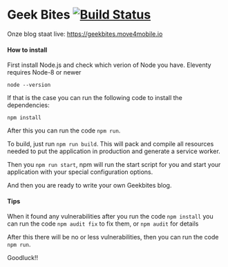 # Geek Bites [![Build Status](https://travis-ci.org/move4mobile/geekbites.svg?branch=develop)](https://travis-ci.org/move4mobile/geekbites)

Onze blog staat live: https://geekbites.move4mobile.io

#### How to install
First install Node.js and check which verion of Node you have.
Eleventy requires Node-8 or newer 

`node --version`

If that is the case you can run the following code to install the dependencies:

`npm install`

After this you can run the code `npm run`.

To build, just run `npm run build`. This will pack and compile all resources needed to put the application in production and generate a service worker.

Then you `npm run start`, npm will run the start script for you and start your application with your special configuration options.

And then you are ready to write your own Geekbites blog. 

#### Tips

When it found any vulnerabilities after you run the code `npm install`  you can run the code  `npm audit fix` to fix them, or `npm audit` for details

After this there will be no or less vulnerabilities, then you can run the code `npm run`.


Goodluck!!

